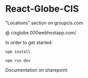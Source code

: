 # React-Globe-CIS

"Locations" section on groupcis.com

@ cisglobe.000webhostapp.com/

In order to get started:

`npm install`

`npm run dev`

Documentation on sharepoint
